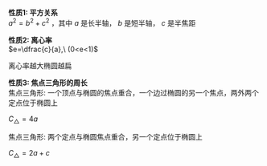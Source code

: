 **性质1: 平方关系**  
$a^2=b^2+c^2$ ，其中 $a$ 是长半轴， $b$ 是短半轴， $c$ 是半焦距  
  
**性质2: 离心率**  
$e=\dfrac{c}{a},\ (0<e<1)$  
  
离心率越大椭圆越扁  
  
**性质3: 焦点三角形的周长**  
焦点三角形: 一个顶点与椭圆的焦点重合，一个边过椭圆的另一个焦点，两外两个定点位于椭圆上  
  
$C_{\triangle}=4a$  
  
焦点三角形: 两个定点与椭圆焦点重合，另一个定点位于椭圆上  
  
$C_{\triangle}=2a+c$  
